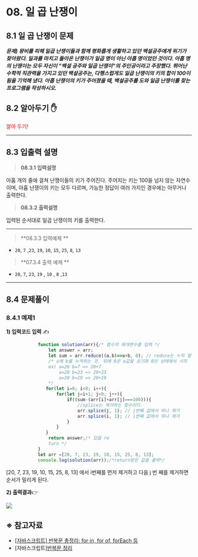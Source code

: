 # 08. 일 곱 난쟁이



## 8.1 일 곱 난쟁이 문제

***문제) 왕비를 피해 일곱 난쟁이들과 함께 평화롭게 생활하고 있던 백설공주에게 위기가 찾아왔다.  일과를 마치고 돌아온 난쟁이가 일곱 명이 아닌 아홉 명이었던 것이다. 아홉 명의 난쟁이는 모두 자신이 "백설 공주와 일곱 난쟁이"의 주인공이라고 주장했다. 뛰어난  수학적 직관력을 가지고 있던 백설공주는, 다행스럽게도 일곱 난쟁이의 키의 합이 100이 됨을  기억해 냈다. 아홉 난쟁이의 키가 주어졌을 때, 백설공주를 도와 일곱 난쟁이를 찾는 프로그램을 작성하시오.***



## 8.2 알아두기 ✋ 

 <span style="color:red;">알아 두기! </span>





---



## 8.3 입출력 설명

> **08.3.1 입력설명**

아홉 개의 줄에 걸쳐 난쟁이들의 키가 주어진다. 주어지는 키는 100을 넘지 않는 자연수이며,  아홉 난쟁이의 키는 모두 다르며, 가능한 정답이 여러 가지인 경우에는 아무거나 출력한다.



> **08.3.2 출력설명**

입력된 순서대로 일곱 난쟁이의 키를 출력한다.



---



> **08.3.3 입력예제 **

- `20`, `7` ,`23`,  `19`, `10`, `15`, `25`, `8`, `13`



> **07.3.4 출력 예제 ** 

- `20`, `7`, `23`,  `19` , `10` , `8`  ,`13`



---



## 8.4 문제풀이



### 8.4.1 예제1

**1) 입력코드 입력** ✍

```javascript
            function solution(arr){/* 함수의 매개변수를 입력 */
                let answer = arr;
                let sum = arr.reduce((a,b)=>a+b, 0); // reduce는 누적 함수 
                /* a에 b를 누적하는 것. 뒤에 0은 a값을 초기화 0인 상태에서 시작
                ex) a=20 b=7 => 20+7
                    a=20 b=23 => 20+23
                    a=20 b=19 => 20+19
                */
               for(let i=0; i<8; i++){
                   for(let j=i+1; j<9; j++){
                       if((sum-(arr[i]+arr[j]===100))){
                           //splice는 제거하는 함수이다. 
                           arr.splice(j, 1); // j번째 값에서 하나 제거
                           arr.splice(i, 1); // i번째 값에서 하나 제거
                       }
                   }
               }
                return answer;/* 답을 re
                turn */
            }
            let arr =[20, 7, 23, 19, 10, 15, 25, 8, 13];
            console.log(solution(arr));/*return받은 값을 출력*/
```

[20, 7, 23, 19, 10, 15, 25, 8, 13] 에서 i번째를 먼저 제거하고 다음 j 번 째를 제거하면 순서가 밀리게 된다.



**2) 출력결과**👉

![](https://user-images.githubusercontent.com/75871005/123520802-99271280-d6ed-11eb-85f6-2ac496c4ed81.png)







## ※ 참고자료

- [[자바스크립트] 반복문 총정리: for in, for of, forEach 등](https://curryyou.tistory.com/202)
- [자바스크립트][반복문 정리](https://jsdev.kr/t/for-in-vs-for-of/2938)